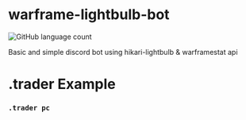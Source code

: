 # warframe-lightbulb-bot
![GitHub language count](https://img.shields.io/github/languages/count/0xRar/warframe-lightbulb-bot)

Basic and simple discord bot using hikari-lightbulb &amp; warframestat api

# .trader Example
###  `.trader pc`
